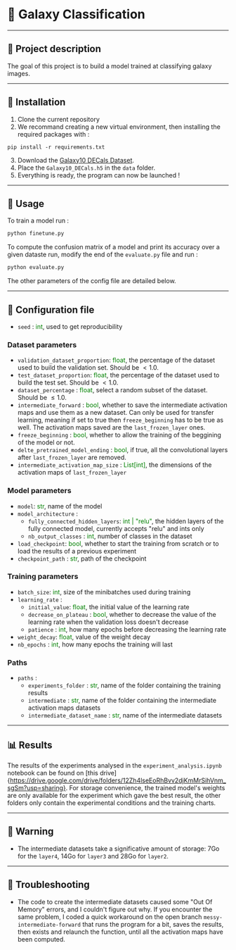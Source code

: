 # :telescope: Galaxy Classification
---

## :paperclip: Project description

The goal of this project is to build a model trained at classifying galaxy images.

---

## :hammer: Installation
1. Clone the current repository
2. We recommand creating a new virtual environment, then installing the required packages with : 
```
pip install -r requirements.txt
```
3. Download the [Galaxy10 DECals Dataset](https://astronn.readthedocs.io/en/latest/galaxy10.html).
4. Place the `Galaxy10_DECals.h5` in the `data` folder.
5. Everything is ready, the program can now be launched !


---
## :ferris_wheel: Usage

To train a model run :
```bash
python finetune.py
```
To compute the confusion matrix of a model and print its accuracy over a given dataste run, modify the end of the `evaluate.py` file and run : 
```bash
python evaluate.py
```

The other parameters of the config file are detailed below. 

---
## :art: Configuration file 

- `seed` : <font color='green'>int</font>, used to get reproducibility

### Dataset parameters
- `validation_dataset_proportion`: <font color='green'>float</font>, the percentage of the dataset used to build the validation set. Should be $<1.0$.
- `test_dataset_proportion`: <font color='green'>float</font>, the percentage of the dataset used to build the test set. Should be $<1.0$.
- `dataset_percentage` : <font color='green'>float</font>, select a random subset of the dataset. Should be $\leq 1.0$.
- `intermediate_forward` : <font color='green'>bool</font>, whether to save the intermediate activation maps and use them as a new dataset. Can only be used for transfer learning, meaning if set to true then `freeze_beginning` has to be true as well. The activation maps saved are the `last_frozen_layer` ones. 
- `freeze_beginning` :  <font color='green'>bool</font>, whether to allow the training of the beggining of the model or not.
- `delte_pretrained_model_ending` : <font color='green'>bool</font>, if true, all the convolutional layers after `last_frozen_layer` are removed.
- `intermediate_activation_map_size` : <font color='green'>List[int]</font>, the dimensions of the activation maps of `last_frozen_layer`

### Model parameters
- `model`:  <font color='green'>str</font>, name of the model
- `model_architecture` : 
    - `fully_connected_hidden_layers`: <font color='green'>int | "relu"</font>, the hidden layers of the fully connected model, currently accepts "relu" and ints only
    - `nb_output_classes` : <font color='green'>int</font>, number of classes in the dataset
- `load_checkpoint`: <font color='green'>bool</font>, whether to start the training from scratch or to load the results of a previous experiment
- `checkpoint_path` : <font color='green'>str</font>, path of the checkpoint

### Training parameters
- `batch_size`:  <font color='green'>int</font>, size of the minibatches used during training
- `learning_rate` : 
    - `initial_value`: <font color='green'>float</font>, the initial value of the learning rate
    - `decrease_on_plateau` : <font color='green'>bool</font>, whether to decrease the value of the learning rate when the validation loss doesn't decrease
    - `patience` :  <font color='green'>int</font>, how many epochs before decreasing the learning rate
- `weight_decay`: <font color='green'>float</font>, value of the weight decay
- `nb_epochs` : <font color='green'>int</font>, how many epochs the training will last

### Paths
- `paths` : 
    - `experiments_folder` : <font color='green'>str</font>, name of the folder containing the training results
    - `intermediate` : <font color='green'>str</font>, name of the folder containing the intermediate activation maps datasets 
    - `intermediate_dataset_name` : <font color='green'>str</font>, name of the intermediate datasets


---
## :bar_chart: Results

The results of the experiments analysed in the `experiment_analysis.ipynb` notebook can be found on [this drive]{https://drive.google.com/drive/folders/12Zh4lseEoRhBvv2djKmMrSihVnm_sgSm?usp=sharing}. For storage convenience, the trained model's weights are only available for the experiment which gave the best result, the other folders only contain the experimental conditions and the training charts.

---
## :rotating_light: Warning

- The intermediate datasets take a significative amount of storage: 7Go for the `layer4`, 14Go for `layer3` and 28Go for `layer2`.

---
## :japanese_ogre: Troubleshooting

- The code to create the intermediate datasets caused some "Out Of Memory" errors, and I couldn't figure out why. If you encounter the same problem, I coded a quick workaround on the open branch `messy-intermediate-forward` that runs the program for a bit, saves the results, then exists and relaunch the function, until all the activation maps have been computed. 
